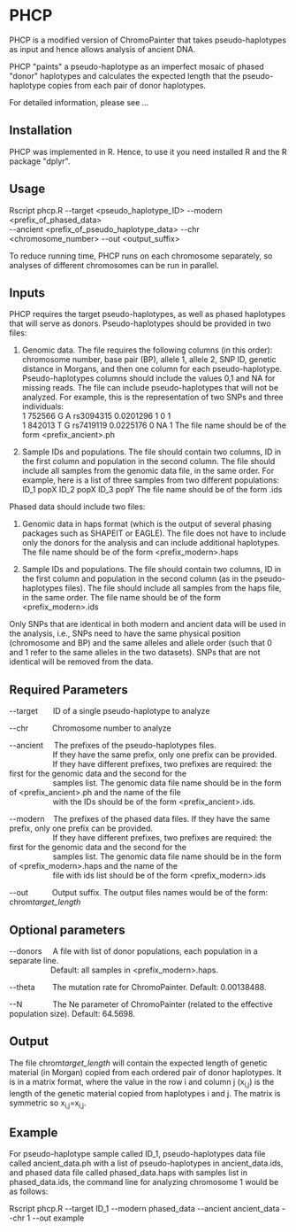 # PHCP
PHCP is a modified version of ChromoPainter that takes pseudo-haplotypes as input and hence allows analysis of ancient DNA.  

PHCP "paints" a pseudo-haplotype as an imperfect mosaic of phased "donor"  haplotypes and calculates the expected length that the pseudo-haplotype copies from  each pair of donor haplotypes.   

For detailed information, please see …  

## Installation    
PHCP was implemented in R. Hence, to use it you need installed R and the R package "dplyr".

## Usage
Rscript phcp.R --target <pseudo_haplotype_ID> --modern <prefix_of_phased_data>  
--ancient <prefix_of_pseudo_haplotype_data> --chr <chromosome_number> --out <output_suffix>

To reduce running time, PHCP runs on each chromosome separately, so analyses of different chromosomes can be run in parallel.

## Inputs
PHCP requires the target pseudo-haplotypes, as well as phased haplotypes that will serve as donors.
Pseudo-haplotypes should be provided in two files:

1. Genomic data. The file requires the following columns (in this order): chromosome number, base pair (BP), allele 1, allele 2, SNP ID, genetic distance in Morgans, and then one column for each pseudo-haplotype. Pseudo-haplotypes columns should include the values 0,1 and NA for missing reads. The file can include pseudo-haplotypes that will not be analyzed.
For example, this is the representation of two SNPs and three individuals:  
1 752566 G A rs3094315 0.0201296 1 0 1  
1 842013 T G rs7419119 0.0225176 0 NA 1
The file name should be of the form <prefix_ancient>.ph  

2. Sample IDs and populations. The file should contain two columns, ID in the first column and population in the second column. The file should include all samples from the genomic data file, in the same order.
For example, here is a list of three samples from two different populations:
ID_1 popX
ID_2 popX
ID_3 popY
The file name should be of the form <prefix>.ids

Phased data should include two files:

1.	Genomic data in haps format (which is the output of several phasing packages such as SHAPEIT or EAGLE). The file does not have to include only the donors for the analysis and can include additional haplotypes. The file name should be of the form <prefix_modern>.haps

2.	Sample IDs and populations. The file should contain two columns, ID in the first column and population in the second column (as in the pseudo-haplotypes files). The file should include all samples from the haps file, in the same order. The file name should be of the form <prefix_modern>.ids  

Only SNPs that are identical in both modern and ancient data will be used in the analysis, i.e., SNPs need to have the same physical position (chromosome and BP) and the same alleles and allele order (such that 0 and 1 refer to the same alleles in the two datasets). SNPs that are not identical will be removed from the data.

## Required Parameters

--target &nbsp; &nbsp; &nbsp; ID of a single pseudo-haplotype to analyze  

--chr &nbsp; &nbsp; &nbsp; &nbsp; &nbsp; Chromosome number to analyze  

--ancient &nbsp; &nbsp; The prefixes of the pseudo-haplotypes files.  
&nbsp; &nbsp;  &nbsp; &nbsp; &nbsp; &nbsp;  &nbsp; &nbsp; &nbsp; &nbsp; If they have the same prefix, only one prefix can be provided.  
&nbsp; &nbsp;  &nbsp; &nbsp; &nbsp; &nbsp;  &nbsp; &nbsp; &nbsp; &nbsp; If they have different prefixes, two prefixes are required: the first for the genomic data and the second for the  
&nbsp; &nbsp;  &nbsp; &nbsp; &nbsp; &nbsp;  &nbsp; &nbsp; &nbsp; &nbsp; samples list. The genomic data file name should be in the form of <prefix_ancient>.ph and the name of the file  
&nbsp; &nbsp;  &nbsp; &nbsp; &nbsp; &nbsp;  &nbsp; &nbsp; &nbsp; &nbsp; with the IDs should be of the form <prefix_ancient>.ids.  

--modern &nbsp; &nbsp;The prefixes of the phased data files. If they have the same prefix, only one prefix can be provided.  
&nbsp; &nbsp;  &nbsp; &nbsp; &nbsp; &nbsp;  &nbsp; &nbsp; &nbsp; &nbsp; If they have different prefixes, two prefixes are required: the first for the genomic data and the second for the  
&nbsp; &nbsp;  &nbsp; &nbsp; &nbsp; &nbsp;  &nbsp; &nbsp; &nbsp; &nbsp; samples list. The genomic data file name should be in the form of <prefix_modern>.haps and the name of the  
&nbsp; &nbsp;  &nbsp; &nbsp; &nbsp; &nbsp;  &nbsp; &nbsp; &nbsp; &nbsp; file with ids list should be of the form <prefix_modern>.ids  

--out &nbsp; &nbsp; &nbsp; &nbsp; &nbsp; Output suffix. The output files names would be of the form: chrom<chr>_target_length_<out>  
  
## Optional parameters
--donors &nbsp; &nbsp; A file with list of donor populations, each population in a separate line.  
&nbsp; &nbsp;  &nbsp; &nbsp; &nbsp; &nbsp;  &nbsp; &nbsp; &nbsp; &nbsp;Default: all samples in <prefix_modern>.haps.  

--theta &nbsp; &nbsp; &nbsp; &nbsp;The mutation rate for ChromoPainter. Default: 0.00138488.  

--N &nbsp; &nbsp;  &nbsp; &nbsp;  &nbsp; &nbsp; &nbsp;The Ne parameter of ChromoPainter (related to the effective population size). Default: 64.5698.

## Output
The file chrom<chr>_target_length_<out> will contain the expected length of genetic material (in Morgan) copied from each ordered pair of donor haplotypes. It is in a matrix format, where the value in the row i and column j (x<sub>i,j</sub>) is the length of the genetic material copied from haplotypes i and j. The matrix is symmetric so x<sub>i,j</sub>=x<sub>i,j</sub>.  

## Example
For pseudo-haplotype sample called ID_1, pseudo-haplotypes data file called ancient_data.ph with a list of pseudo-haplotypes in ancient_data.ids, and phased data file called phased_data.haps with samples list in phased_data.ids, the command line for analyzing chromosome 1 would be as follows:  

Rscript phcp.R --target ID_1 --modern phased_data --ancient ancient_data --chr 1 --out example

  
